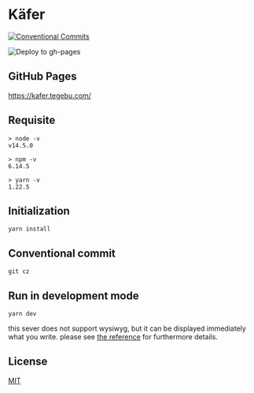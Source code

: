 # Käfer

[![Conventional Commits](https://img.shields.io/badge/Conventional%20Commits-1.0.0-yellow.svg)](https://conventionalcommits.org)

![Deploy to gh-pages](https://github.com/tegebu/kafer/workflows/Deploy%20to%20gh-pages/badge.svg)

## GitHub Pages

<https://kafer.tegebu.com/>

## Requisite

```
> node -v
v14.5.0

> npm -v
6.14.5

> yarn -v
1.22.5
```

## Initialization

```
yarn install
```

## Conventional commit

```
git cz
```

## Run in development mode

```
yarn dev
``` 

this sever does not support wysiwyg, but it can be displayed immediately what you write.
please see [the reference](https://honkit.netlify.app) for furthermore details. 

## License

[MIT](LICENSE)
